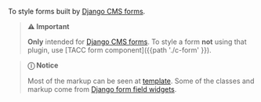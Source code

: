 To style forms built by [Django CMS forms][djcms-forms].

> **⚠️ Important**
>
> **Only** intended for [Django CMS forms][djcms-forms]. To style a form **not** using that plugin, use [TACC form component]({{path './c-form' }}).

> **ⓘ Notice**
>
> Most of the markup can be seen at [template][djcms-forms-tpl]. Some of the classes and markup come from [Django form field widgets][django-form-widgets].

[djcms-forms]: https://pypi.org/project/djangocms-forms-maintained/ "DjangoCMS-Forms (Maintained)"
[djcms-forms-tpl]: https://github.com/avryhof/djangocms-forms/blob/ab38b22/djangocms_forms/templates/djangocms_forms/form_template/default.html "DjangoCMS Forms (Maintained) Template"
[django-form-widgets]: https://docs.djangoproject.com/en/2.2/ref/forms/widgets/ "Django Form Widgets"

<script>
/* To open external links in new window */
Array.from(document.links)
  .filter(link => link.hostname != window.location.hostname)
  .forEach(link => link.target = '_blank');
</script>
